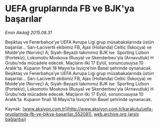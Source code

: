 # UEFA gruplarında FB ve BJK'ya başarılar

*Emin Akdağ 2015.08.31*

<div class="pNewsDetailMainContent ctx_content" itemprop="articleBody">
 <p>
  Beşiktaş ve Fenerbahçe’ye UEFA Avrupa Ligi grup müsabakalarında üstün başarılar... Sarı-Lacivertli ekibimiz FB, Ajax (Hollanda) Celtic (İskoçya) ve Molde’yle (Norveç) A; Siyah-Beyazlı takımımız BJK ise  Sporting Lizbon (Portekiz), Lokomotiv Moskova (Rusya) ve Skenderbeu’yla (Arnavutluk) H Grubu’nda mücadele edecek. Maçların ilki 17 Eylül, sonuncusuysa 10 Aralık’ta. Kupanın finali 18 Mayıs’ta İsviçre’nin Basel şehrinde oynanacak. Beşiktaş ve Fenerbahçe’ye UEFA Avrupa Ligi grup müsabakalarında üstün başarılar... Sarı-Lacivertli ekibimiz FB, Ajax (Hollanda) Celtic (İskoçya) ve Molde’yle (Norveç) A; Siyah-Beyazlı takımımız BJK ise  Sporting Lizbon (Portekiz), Lokomotiv Moskova (Rusya) ve Skenderbeu’yla (Arnavutluk) H Grubu’nda mücadele edecek. Maçların ilki 17 Eylül, sonuncusuysa 10 Aralık’ta. Kupanın finali 18 Mayıs’ta İsviçre’nin Basel şehrinde oynanacak.
 </p>
</div>


Kaynak: [www.aksiyon.com.tr](http://www.aksiyon.com.tr/karakutu/uefa-gruplarinda-fb-ve-bjkya-basarilar_552081), [web.archive.org (arşiv bağlantısı)](http://web.archive.org/web/20151228155058/http://www.aksiyon.com.tr/karakutu/uefa-gruplarinda-fb-ve-bjkya-basarilar_552081)
